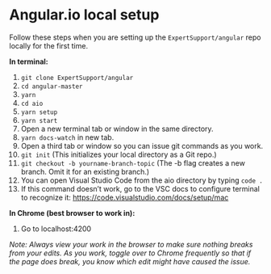 
# Angular.io local setup

Follow these steps when you are setting up the `ExpertSupport/angular` repo locally for the first time.

**In terminal:**

1. `git clone ExpertSupport/angular` 
1. `cd angular-master`
1. `yarn`
1. `cd aio`
1. `yarn setup`
1. `yarn start`
1. Open a new terminal tab or window in the same directory.
1. `yarn docs-watch` in new tab.
1. Open a third tab or window so you can issue git commands as you work. 
1. `git init` (This initializes your local directory as a Git repo.)
1. `git checkout -b yourname-branch-topic` (The -b flag creates a new branch. Omit it for an existing branch.)
1. You can open Visual Studio Code from the aio directory by typing `code .`
1. If this command doesn’t work, go to the VSC docs to configure terminal to recognize it: https://code.visualstudio.com/docs/setup/mac

**In Chrome (best browser to work in):**

1. Go to localhost:4200

_Note: Always view your work in the browser to make sure nothing breaks from your edits. As you work, toggle over to Chrome frequently so that if the page does break, you know which edit might have caused the issue._
